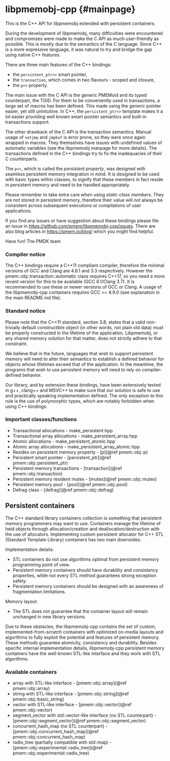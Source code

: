 libpmemobj-cpp	{#mainpage}
===========================

This is the C++ API for libpmemobj extended with persistent containers.

During the development of libpmemobj, many difficulties were encountered and
compromises were made to make the C API as much user-friendly as possible. This
is mostly due to the semantics of the C language. Since C++ is a more expressive
language, it was natural to try and bridge the gap using native C++ features.

There are three main features of the C++ bindings:
 - the `persistent_ptr<>` smart pointer,
 - the `transaction`, which comes in two flavours - scoped and closure,
 - the `p<>` property.

The main issue with the C API is the generic PMEMoid and its typed counterpart,
the TOID. For them to be conveniently used in transactions, a large set of
macros has been defined. This made using the generic pointer easier, yet still
unintuitive. In C++, the `persistent_ptr<>` template makes it a lot easier
providing well known smart pointer semantics and built-in transactions support.

The other drawback of the C API is the transaction semantics. Manual usage of
`setjmp` and `jmpbuf` is error prone, so they were once again wrapped in
macros. They themselves have issues with undefined values of automatic
variables (see the libpmemobj manpage for more details). The transactions
defined in the C++ bindings try to fix the inadequacies of their C counterparts.

The `p<>`, which is called the _persistent property_, was designed with
seamless persistent memory integration in mind. It is designed to be used with
basic types within classes, to signify that these members in fact reside in
persistent memory and need to be handled appropriately.

Please remember to take extra care when using _static class members_. They are
not stored in persistent memory, therefore their value will _not_ always be
consistent across subsequent executions or compilations of user applications.

If you find any issues or have suggestion about these bindings please file an
issue in https://github.com/pmem/libpmemobj-cpp/issues. There are also blog articles in
https://pmem.io/blog/ which you might find helpful.

Have fun!
The PMDK team

### Compiler notice ###
The C++ bindings require a C++11 compliant compiler, therefore the minimal
versions of GCC and Clang are 4.8.1 and 3.3 respectively. However the
pmem::obj::transaction::automatic class requires C++17, so
you need a more recent version for this to be available (GCC 6.1/Clang 3.7).
It is recommended to use these or newer versions of GCC or Clang.
A usage of the libpmemobj-cpp containers requires GCC >= 4.9.0 (see explanation
in the main README.md file).

### Standard notice ###
Please note that the C++11 standard, section 3.8, states that a valid
non-trivially default constructible object (in other words, not plain old data)
must be properly constructed in the lifetime of the application.
Libpmemobj, or any shared memory solution for that matter, does not
strictly adhere to that constraint.

We believe that in the future, languages that wish to support persistent memory
will need to alter their semantics to establish a defined behavior for objects
whose lifetimes exceed that of the application. In the meantime, the programs
that wish to use persistent memory will need to rely on compiler-defined
behavior.

Our library, and by extension these bindings, have been extensively tested in
g++, clang++ and MSVC++ to make sure that our solution is safe to use and
practically speaking implementation defined. The only exception to this rule is
the use of polymorphic types, which are notably forbidden when using C++
bindings.

### Important classes/functions ###

 * Transactional allocations - make_persistent.hpp
 * Transactional array allocations - make_persistent_array.hpp
 * Atomic allocations - make_persistent_atomic.hpp
 * Atomic array allocations - make_persistent_array_atomic.hpp
 * Resides on persistent memory property - [p](@ref pmem::obj::p)
 * Persistent smart pointer - [persistent_ptr](@ref pmem::obj::persistent_ptr)
 * Persistent memory transactions - [transaction](@ref pmem::obj::transaction)
 * Persistent memory resident mutex - [mutex](@ref pmem::obj::mutex)
 * Persistent memory pool - [pool](@ref pmem::obj::pool)
 * Defrag class - [defrag](@ref pmem::obj::defrag)

## Persistent containers ##

The C++ standard library containers collection is something that persistent
memory programmers may want to use. Containers manage the lifetime of held
objects through allocation/creation and deallocation/destruction with the use of
allocators. Implementing custom persistent allocator for C++ STL (Standard
Template Library) containers has two main downsides:

Implementation details:
 - STL containers do not use algorithms optimal from persistent memory programming point of view.
 - Persistent memory containers should have durability and consistency properties, while not every STL method guarantees strong exception safety.
 - Persistent memory containers should be designed with an awareness of fragmentation limitations.

Memory layout:
 - The STL does not guarantee that the container layout will remain unchanged in new library versions.

Due to these obstacles, the libpmemobj-cpp contains the set of custom,
implemented-from-scratch containers with optimized on-media layouts and
algorithms to fully exploit the potential and features of persistent memory.
These methods guarantee atomicity, consistency and durability. Besides specific
internal implementation details, libpmemobj-cpp persistent memory containers
have the well-known STL-like interface and they work with STL algorithms.

### Available containers ###

 * array with STL-like interface - [pmem::obj::array](@ref pmem::obj::array)
 * string with STL-like interface - [pmem::obj::string](@ref pmem::obj::basic_string)
 * vector with STL-like interface - [pmem::obj::vector](@ref pmem::obj::vector)
 * segment_vector with std::vector-like interface (no STL counterpart) - [pmem::obj::segment_vector](@ref pmem::obj::segment_vector)
 * concurrent_hash_map (no STL counterpart) - [pmem::obj::concurrent_hash_map](@ref pmem::obj::concurrent_hash_map)
 * radix_tree (partially compatible with std::map) - [pmem::obj::experimental::radix_tree](@ref pmem::obj::experimental::radix_tree)
